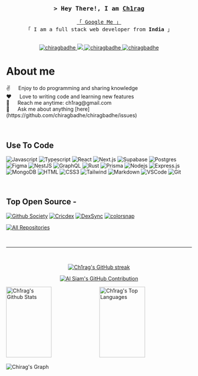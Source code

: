 <!-- Intro  -->
<h3 align="center">
        <samp>&gt; Hey There!, I am
                <b><a target="_blank" href="https://chiragbadhe.com">Ch1rag</a></b>
        </samp>
</h3>

<p align="center"> 
  <samp>
    <a  href="https://www.google.com/search?q=chirag+badhe" target="_blank">「 Google Me 」</a>
    <br>
    「 I am a full stack web  developer from <b>India</b> 」
    <br>
    <br>
  </samp>
</p>

<p align="center">
 <a href="https://www.linkedin.com/in/chirag-badhe-851530186/?originalSubdomain=in" target="_blank">
  <img src="https://img.shields.io/badge/LinkedIn-0077B5?style=for-the-badge&logoColor=white" alt="chiragbadhe"/>
 </a>
 <a href="https://twitter.com/0xchirag" target="_blank">
  <img src="https://img.shields.io/badge/Twitter-1DA1F2?style=for-the-badge&logo=twitter&logoColor=black" />
 </a>
  <a href="https://medium.com/@0xchirag" target="blank">
  <img src="https://img.shields.io/badge/Medium-DC143C?style=for-the-badge&logoColor=white" alt="chiragbadhe" />
 </a>
 <a href="https://devfolio.co/@ch1rag" target="_blank">
  <img src="https://img.shields.io/badge/Devfolio-1DA1F2?style=for-the-badge&logoColor=white" alt="chiragbadhe"  />
  </a> 
</p>

<!-- About Section -->

# About me

<p>
 ✌️ &emsp; Enjoy to do programming and sharing knowledge <br/>
 ❤️ &emsp; Love to writing code and learning new features<br/>
 📧 &emsp; Reach me anytime: ch1rag@gmail.com<br/>
 💬 &emsp; Ask me about anything [here](https://github.com/chiragbadhe/chiragbadhe/issues)
</p>

<br/>

## Use To Code

![Javascript](https://img.shields.io/badge/Javascript-F0DB4F?style=for-the-badge&labelColor=black&logo=javascript&logoColor=F0DB4F)
![Typescript](https://img.shields.io/badge/Typescript-007acc?style=for-the-badge&labelColor=black&logo=typescript&logoColor=007acc)
![React](https://img.shields.io/badge/-React-61DBFB?style=for-the-badge&labelColor=black&logo=react&logoColor=61DBFB)
![Next.js](https://img.shields.io/badge/next.js-000000?style=for-the-badge&logo=nextdotjs&logoColor=white)
![Supabase](https://img.shields.io/badge/Supabase-3ECF8E?style=for-the-badge&logo=supabase&logoColor=white)
![Postgres](https://img.shields.io/badge/postgres-%23316192.svg?style=for-the-badge&logo=postgresql&logoColor=white)
![Figma](https://img.shields.io/badge/figma-%23F24E1E.svg?style=for-the-badge&logo=figma&logoColor=white)
![NestJS](https://img.shields.io/badge/nestjs-%23E0234E.svg?style=for-the-badge&logo=nestjs&logoColor=white)
![GraphQL](https://img.shields.io/badge/-GraphQL-E10098?style=for-the-badge&logo=graphql&logoColor=white)
![Rust](https://img.shields.io/badge/rust-%23000000.svg?style=for-the-badge&logo=rust&logoColor=white)
![Prisma](https://img.shields.io/badge/Prisma-3982CE?style=for-the-badge&logo=Prisma&logoColor=white)
![Nodejs](https://img.shields.io/badge/Nodejs-3C873A?style=for-the-badge&labelColor=black&logo=node.js&logoColor=3C873A)
![Express.js](https://img.shields.io/badge/Express.js-000000?style=for-the-badge&logo=express&logoColor=white)
![MongoDB](https://img.shields.io/badge/MongoDB-4EA94B?style=for-the-badge&logo=mongodb&logoColor=white)
![HTML](https://img.shields.io/badge/HTML5-E34F26?style=for-the-badge&logo=html5&logoColor=white)
![CSS3](https://img.shields.io/badge/CSS3-1572B6?style=for-the-badge&logo=css3&logoColor=white)
![Tailwind](https://img.shields.io/badge/Tailwind_CSS-092749?style=for-the-badge&logo=tailwindcss&logoColor=06B6D4&labelColor=000000)
![Markdown](https://img.shields.io/badge/Markdown-000000?style=for-the-badge&logo=markdown&logoColor=white)
![VSCode](https://img.shields.io/badge/Visual_Studio-0078d7?style=for-the-badge&logo=visual%20studio&logoColor=white)
![Git](https://img.shields.io/badge/Git-F05032?style=for-the-badge&logo=git&logoColor=white)

<br/>

## Top Open Source -

[![Github Society](https://github-readme-stats.vercel.app/api/pin/?username=chiragbadhe&repo=github-society&border_color=7F3FBF&bg_color=0D1117&title_color=C9D1D9&text_color=8B949E&icon_color=7F3FBF)](https://github.com/chiragbadhe/github-society)
[![Cricdex](https://github-readme-stats.vercel.app/api/pin/?username=chiragbadhe&repo=cricdex&border_color=7F3FBF&bg_color=0D1117&title_color=C9D1D9&text_color=8B949E&icon_color=7F3FBF)](https://github.com/chiragbadhe/cricdex)
[![DexSync](https://github-readme-stats.vercel.app/api/pin/?username=chiragbadhe&repo=DexSync&border_color=7F3FBF&bg_color=0D1117&title_color=C9D1D9&text_color=8B949E&icon_color=7F3FBF)](https://github.com/chiragbadhe/DexSync)
[![colorsnap](https://github-readme-stats.vercel.app/api/pin/?username=chiragbadhe&repo=colorsnap&border_color=7F3FBF&bg_color=0D1117&title_color=C9D1D9&text_color=8B949E&icon_color=7F3FBF)](https://github.com/chiragbadhe/colorsnap)

<p align="left">
  <a href="https://github.com/chiragbadhe?tab=repositories" target="_blank"><img alt="All Repositories" title="All Repositories" src="https://img.shields.io/badge/-All%20Repos-2962FF?style=for-the-badge&logo=koding&logoColor=white"/></a>
</p>

<br/>
<hr/>
<br/>

<p align="center">
  <a href="https://github.com/chiragbadhe">
    <img src="https://github-readme-streak-stats.herokuapp.com/?user=chiragbadhe&theme=radical&border=7F3FBF&background=0D1117" alt="Ch1rag's GitHub streak"/>
  </a>
</p>

<p align="center">
  <a href="https://github.com/chiragbadhe">
    <img src="https://github-profile-summary-cards.vercel.app/api/cards/profile-details?username=chiragbadhe&theme=radical" alt="Al Siam's GitHub Contribution"/>
  </a>
</p>

<a> 
    <a href="https://github.com/chiragbadhe"><img alt="Ch1rag's Github Stats" src="https://denvercoder1-github-readme-stats.vercel.app/api?username=chiragbadhe&show_icons=true&count_private=true&theme=react&border_color=7F3FBF&bg_color=0D1117&title_color=F85D7F&icon_color=F8D866" height="192px" width="49.5%"/></a>
  <a href="https://github.com/chiragbadhe"><img alt="Ch1rag's Top Languages" src="https://denvercoder1-github-readme-stats.vercel.app/api/top-langs/?username=chiragbadhe&langs_count=8&layout=compact&theme=react&border_color=7F3FBF&bg_color=0D1117&title_color=F85D7F&icon_color=F8D866" height="192px" width="49.5%"/></a>
  <br/>
</a>

![Chirag's Graph](https://github-readme-activity-graph.vercel.app/graph?username=chiragbadhe&custom_title=Ch1rag%20GitHub%20Activity%20Graph&bg_color=0D1117&color=7F3FBF&line=7F3FBF&point=7F3FBF&area_color=FFFFFF&title_color=FFFFFF&area=true)
